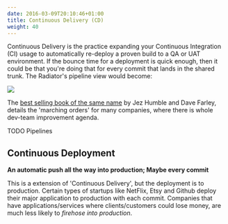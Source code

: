 ```yaml
---
date: 2016-03-09T20:10:46+01:00
title: Continuous Delivery (CD)
weight: 40
---
```


Continuous Delivery is the practice expanding your Continuous Integration (CI) usage to automatically
re-deploy a proven build to a QA or UAT environment. If the bounce time for a deployment is quick enough,
then it could be that you're doing that for every commit that lands in the shared trunk. The Radiator's pipeline view would 
become:

![](/images/pipelines2.png)

The [best selling book of the same name](/publications/#continuous-delivery-july-27-2010) by Jez Humble and Dave Farley, 
details the 'marching orders' for many companies, where there is whole dev-team improvement agenda.

TODO Pipelines

## Continuous Deployment

**An automatic push all the way into production; Maybe every commit**

This is a extension of 'Continuous Delivery', but the deployment is to production. Certain types of startups like 
NetFlix, Etsy and Github deploy their major application to production with each commit. Companies that have 
applications/services where  clients/customers could lose money, are much less likely to *firehose into production*.
